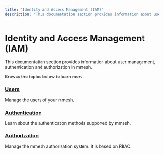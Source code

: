 ```yaml
---
title: "Identity and Access Management (IAM)"
description: "This documentation section provides information about user management, authentication and authorization in mmesh."
---
```


# Identity and Access Management (IAM)

This documentation section provides information about user management, authentication and authorization in mmesh.

Browse the topics below to learn more.

### [Users](/docs/platform/iam/users/)

Manage the users of your mmesh.

### [Authentication](/docs/platform/iam/authentication/)

Learn about the authentication methods supported by mmesh.

### [Authorization](/docs/platform/iam/authorization/)

Manage the mmesh authorization system. It is based on RBAC.
